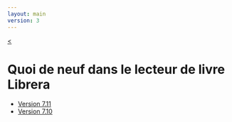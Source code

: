 ```yaml
---
layout: main
version: 3
---
```

[<](/wiki/fr)

# Quoi de neuf dans le lecteur de livre Librera

* [Version 7.11](/wiki/what-is-new/7.11/fr)
* [Version 7.10](/wiki/what-is-new/7.10/fr)


    
